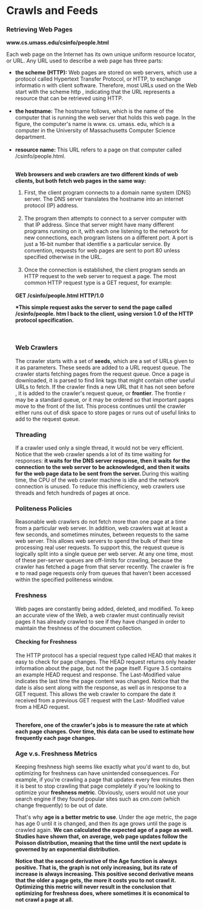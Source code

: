 <h1>Crawls and Feeds</h1>

<h3>Retrieving Web Pages</h3>
<p><strong>www.cs.umass.edu/csinfo/people.html</strong></p>

<p>Each web page on the Internet has its own unique uniform resource locator, or
URL. Any URL used to describe a web page has three parts:</p>
<ul>
<li><strong>the scheme (HTTP):</strong> Web pages are stored on web servers,
which use a protocol called Hypertext Transfer Protocol, or HTTP, to exchange
informatio n with client software. Therefore, most URLs used on the Web start
with the scheme http , indicating that the URL represents a resource that can
be retrieved using HTTP. </li>
<br>
<li><strong>the hostname:</strong> The hostname follows, which is the name of the computer that is running the web server that holds this web page. In the figure, the
computer's name is www. cs. umass. edu, which is a computer in the University of
Massachusetts Computer Science department. </li>
<br>
<li><strong>resource name: </strong>This URL refers to a page on that
computer called /csinfo/people.html.</li>

<br>


<strong>Web browsers and web crawlers are two different kinds of web clients, but both
fetch web pages in the same way:</strong>


<ol>
<li>First, the client program connects to a domain
name system (DNS) server. The DNS server translates the hostname into an internet protocol (IP) address.</li>

<br>

<li>The program then attempts to
connect to a server computer with that IP address. Since that server might have
many different programs running on it, with each one listening to the network for
new connections, each program listens on a different port. A port is just a 16-bit
number that identifie s a particular service. By convention, requests for web pages
are sent to port 80 unless specified otherwise in the URL. </li>

<br>

<li>Once the connection is established, the client program sends an HTTP request to the web server to request a page. The most common HTTP request type
is a GET request, for example: </li>

<br>
</ol>
<strong>GET /csinfo/people.html HTTP/1.0 </strong>


<strong>*This simple request asks the server to send the page called /csinfo/people. htm l
back to the client, using version 1.0 of the HTTP protocol specification. </strong>

<br>

<h3>Web Crawlers</h3>
<p>The crawler starts with a set of <strong>seeds</strong>, which are a set of URLs given to it as
parameters. These seeds are added to a URL request queue. The crawler starts
fetching pages from the request queue. Once a page is downloaded, it is parsed
to find link tags that might contain other useful URLs to fetch. If the crawler
finds a new URL that it has not seen before , it is added to the crawler's request
queue, or <strong>frontier</strong>. The frontie r may be a standard queue, or it may be ordered so
that important pages move to the front of the list. This process continues until
the crawler either runs out of disk space to store pages or runs out of useful links
to add to the request queue. </p>

<h3>Threading</h3>
<p>If a crawler used only a single thread, it would not be very efficient. Notice
that the web crawler spends a lot of its time waiting for responses: <strong>it waits for
the DNS server response, then it waits for the connection to the web server to
be acknowledged, and then it waits for the web page data to be sent from the
server. </strong>During this waiting time, the CPU of the web crawler machine is idle and
the network connection is unused. To reduce this inefficiency, web crawlers use
threads and fetch hundreds of pages at once.</p>

<h3>Politeness Policies</h3>
<p>Reasonable web
crawlers do not fetch more than one page at a time from a particular web server.
In addition, web crawlers wait at least a few seconds, and sometimes minutes, between requests to the same web server. This allows web servers to spend the bulk
of their time processing real user requests. To support this, the request queue is
logically split into a single queue per web server. At any one time, most of these
per-server queues are off-limits for crawling, because the crawler has fetched a
page from that server recently. The crawler is fre e to read page requests only from
queues that haven't been accessed within the specified politeness window.</p>

<h3>Freshness</h3>
<p>Web pages are constantly being added, deleted, and modified. To keep an accurate view of the Web, a web crawler must continually revisit pages it has already
crawled to see if they have changed in order to maintain the freshness of the document collection.</p>

<h4>Checking for Freshness</h4>
<p>The HTTP protocol has a special request type called HEAD that makes it easy
to check for page changes. The HEAD request returns only header information
about the page, but not the page itself. Figure 3.5 contains an example HEAD
request and response. The Last-Modified value indicates the last time the page
content was changed. Notice that the date is also sent along with the response, as
well as in response to a GET request. This allows the web crawler to compare the
date it received from a previous GET request with the Last- Modified value from
a HEAD request.</p>

<br>
<strong>Therefore, one of the crawler's jobs is to measure the rate
at which each page changes. Over time, this data can be used to estimate how
frequently each page changes.</strong>

<br>
<h3>Age v.s. Freshness Metrics</h3>
<p>Keeping freshness high seems like exactly what you'd want to do, but optimizing for freshness can have unintended consequences. For example, if you're crawling a page that updates every few minutes then it is best to stop crawling that page completely if you're looking to optimize your <strong>freshness metric</strong>. Obviously, users would not use your search engine if they found popular sites such as cnn.com (which change frequently) to be out of date.</p>

<p>That's why <strong>age is  a better metric to use</strong>. Under the age metric, the page has age 0 until it is changed,
and then its age grows until the page is crawled again. <strong>We can calculated the expected age of a page as well. Studies have shown that, on average, web page updates follow the Poisson distribution, meaning that the time until the next update is governed by an exponential distribution. </strong> </p>

<p><strong>Notice that the second derivative of the Age function is always positive. That
is, the graph is not only increasing, but its rate of increase is always increasing. This
positive second derivative means that the older a page gets, the more it costs you
to not crawl it. Optimizing this metric will never result in the conclusion that
optimizing for freshness does, where sometimes it is economical to not crawl a
page at all.</strong></p>


